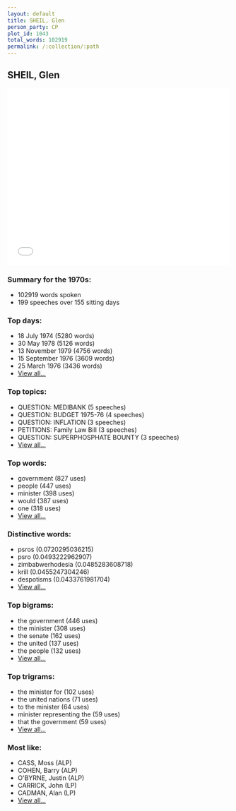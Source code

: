 ```yaml
---
layout: default
title: SHEIL, Glen
person_party: CP
plot_id: 1043
total_words: 102919
permalink: /:collection/:path
---
```


## SHEIL, Glen

<iframe width="100%" height="400" frameborder="0" scrolling="no" src="//plot.ly/~wragge/1043.embed"></iframe>


### Summary for the 1970s:

* 102919 words spoken
* 199 speeches over 155 sitting days


### Top days:

* 18 July 1974 (5280 words)
* 30 May 1978 (5126 words)
* 13 November 1979 (4756 words)
* 15 September 1976 (3609 words)
* 25 March 1976 (3436 words)
* [View all...](days/)


### Top topics:

* QUESTION: MEDIBANK (5 speeches)
* QUESTION: BUDGET 1975-76 (4 speeches)
* QUESTION: INFLATION (3 speeches)
* PETITIONS: Family Law Bill (3 speeches)
* QUESTION: SUPERPHOSPHATE BOUNTY (3 speeches)
* [View all...](topics/)


### Top words:

* government (827 uses)
* people (447 uses)
* minister (398 uses)
* would (387 uses)
* one (318 uses)
* [View all...](words/)


### Distinctive words:

* psros (0.0720295036215)
* psro (0.0493222962907)
* zimbabwerhodesia (0.0485283608718)
* krill (0.0455247304246)
* despotisms (0.0433761981704)
* [View all...](sig_words/)


### Top bigrams:

* the government (446 uses)
* the minister (308 uses)
* the senate (162 uses)
* the united (137 uses)
* the people (132 uses)
* [View all...](bigrams/)


### Top trigrams:

* the minister for (102 uses)
* the united nations (71 uses)
* to the minister (64 uses)
* minister representing the (59 uses)
* that the government (59 uses)
* [View all...](trigrams/)


### Most like:

* CASS, Moss (ALP)
* COHEN, Barry (ALP)
* O'BYRNE, Justin (ALP)
* CARRICK, John (LP)
* CADMAN, Alan (LP)
* [View all...](similarities/)
